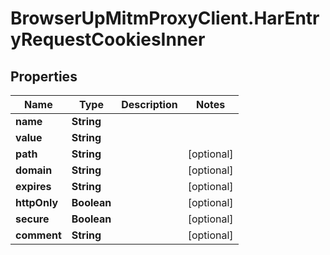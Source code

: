 # BrowserUpMitmProxyClient.HarEntryRequestCookiesInner

## Properties

Name | Type | Description | Notes
------------ | ------------- | ------------- | -------------
**name** | **String** |  | 
**value** | **String** |  | 
**path** | **String** |  | [optional] 
**domain** | **String** |  | [optional] 
**expires** | **String** |  | [optional] 
**httpOnly** | **Boolean** |  | [optional] 
**secure** | **Boolean** |  | [optional] 
**comment** | **String** |  | [optional] 


